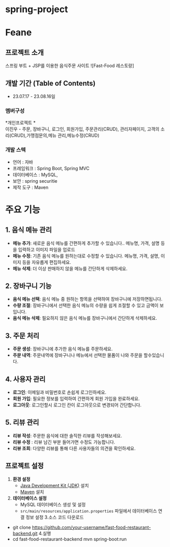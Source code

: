 # spring-project
# Feane
## 프로젝트 소개
스프링 부트 + JSP를 이용한 음식주문 사이트
![Fast-Food 레스토랑]

## 개발 기간 (Table of Contents)
* 23.07.17 - 23.08.16일
 
### 멤버구성
*개인프로젝트 *<br>
이진우 - 주문, 장바구니, 로그인, 회원가입, 주문관리(CRUD), 관리자페이지, 
         고객의 소리(CRUD),가맹점문의,메뉴 관리,메뉴수정(CRUD)

### 개발 스텍
- 언어 : 자바
- 프레임워크 : Spring Boot, Spring MVC
- 데이터베이스 : MySQL,
- 보안 : spring securitie
- 제작 도구 : Maven

# 주요 기능

## 1. 음식 메뉴 관리

- **메뉴 추가**: 새로운 음식 메뉴를 간편하게 추가할 수 있습니다.. 메뉴명, 가격, 설명 등을 입력하고 이미지 파일을 업로드
- **메뉴 수정**: 기존 음식 메뉴를 원하는대로 수정할 수 있습니다. 메뉴명, 가격, 설명, 이미지 등을 자유롭게 편집하세요.
- **메뉴 삭제**: 더 이상 판매하지 않을 메뉴를 간단하게 삭제하세요.

## 2. 장바구니 기능

- **음식 메뉴 선택**: 음식 메뉴 중 원하는 항목을 선택하여 장바구니에 저장하면됩니다.
- **수량 조절**: 장바구니에서 선택한 음식 메뉴의 수량을 쉽게 조절할 수 있고 금액이 보입니다.
- **음식 메뉴 삭제**: 필요하지 않은 음식 메뉴를 장바구니에서 간단하게 삭제하세요.

## 3. 주문 처리

- **주문 생성**: 장바구니에 추가한 음식 메뉴를 주문하세요.
- **주문 내역**: 주문내역에 장바구니나 메뉴에서 선택한 물품이 나와 주문을 할수있습니다.

## 4. 사용자 관리

- **로그인**: 이메일과 비밀번호로 손쉽게 로그인하세요.
- **회원 가입**: 필요한 정보를 입력하여 간편하게 회원 가입을 완료하세요.
- **로그아웃**: 로그인할시 로그인 칸이 로그아웃으로 변경되어 간단합니다.

## 5. 리뷰 관리

- **리뷰 작성**: 주문한 음식에 대한 솔직한 리뷰를 작성해보세요.
-  **리뷰 수정** : 리뷰 남긴 부분 들어가면 수정도 가능합니다.
- **리뷰 조회**: 다양한 리뷰를 통해 다른 사용자들의 의견을 확인하세요.

## 프로젝트 설정
1. **환경 설정**
   - [Java Development Kit (JDK)](https://www.oracle.com/java/technologies/javase-downloads.html) 설치
   - [Maven](https://maven.apache.org/) 설치
2. **데이터베이스 설정**
   - MySQL 데이터베이스 생성 및 설정
   - `src/main/resources/application.properties` 파일에서 데이터베이스 연결 정보 설정
3.소스 코드 다운로드<br>
 - git clone https://github.com/your-username/fast-food-restaurant-backend.git
4.실행<br>
 - cd fast-food-restaurant-backend
mvn spring-boot:run
